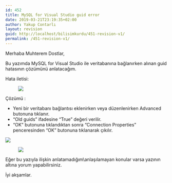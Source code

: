 ```yaml
---
id: 452
title: MySQL for Visual Studio guid error
date: 2019-03-21T23:19:35+02:00
author: Yakup Contarlı
layout: revision
guid: http://localhost/bilisimkurdu/451-revision-v1/
permalink: /451-revision-v1/
---
```

Merhaba Muhterem Dostlar,

Bu yazımda MySQL for Visual Studio ile veritabanına bağlanırken alınan guid hatasının çözümünü anlatacağım.

<!--more-->

Hata iletisi:<figure class="wp-block-image">

![](https://i.hizliresim.com/RrzLVn.jpg) </figure> 

Çözümü :

  * Yeni bir veritabanı bağlantısı eklenirken veya düzenlenirken Advanced butonuna tıklanır. 
  * &#8220;Old guids&#8221; ifadesine &#8220;True&#8221; değeri verilir.
  * &#8220;OK&#8221; butonuna tıklandıktan sonra &#8220;Connection Properties&#8221; penceresinden &#8220;OK&#8221; butonuna tıklanarak çıkılır.<figure class="wp-block-image">

![](https://i.hizliresim.com/ZXBrLk.jpg) </figure> <figure class="wp-block-image">![](https://i.hizliresim.com/k9d3Ly.jpg)</figure> 

Eğer bu yazıyla ilişkin anlatamadığım\anlaşılamayan konular varsa yazının altına yorum yapabilirsiniz.

İyi akşamlar.